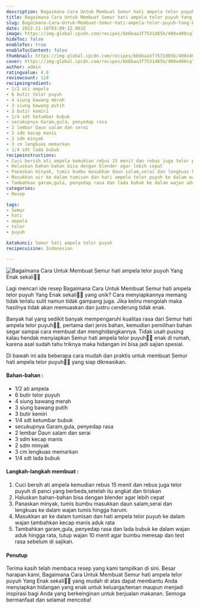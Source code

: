 ```yaml
---
description: Bagaimana Cara Untuk Membuat Semur hati ampela telor puyuh Yang Enak sekali"
title: Bagaimana Cara Untuk Membuat Semur hati ampela telor puyuh Yang Enak sekali
slug: Bagaimana-Cara-Untuk-Membuat-Semur-hati-ampela-telor-puyuh-Yang-Enak-sekali
date: 2022-11-18T03:09:12.063Z
image: https://img-global.cpcdn.com/recipes/bb6baa3f7531d85b/400x400cq70/photo.jpg
hideToc: false
enableToc: true
enableTocContent: false
thumbnail: https://img-global.cpcdn.com/recipes/bb6baa3f7531d85b/400x400cq70/photo.jpg
cover: https://img-global.cpcdn.com/recipes/bb6baa3f7531d85b/400x400cq70/photo.jpg
author: admin
ratingvalue: 4.8
reviewcount: 124
recipeingredient:
- 1/2 ati ampela
- 6 butir telor puyuh
- 4 siung bawang merah
- 3 siung bawang putih
- 3 butir kemiri
- 1/4 sdt ketumbar bubuk
- secukupnya Garam,gula, penyedap rasa
- 2 lembar Daun salam dan serai
- 3 sdm kecap manis
- 2 sdm minyak
- 3 cm lengkuas memarkan
- 1/4 sdt lada bubuk
recipeinstructions:
- Cuci bersih ati ampela kemudian rebus 15 menit dan rebus juga telor puyuh di panci yang berbeda,setelah itu angkat dan tiriskan
- Haluskan bahan-bahan bisa dengan blender agar lebih cepat
- Panaskan minyak, tumis bumbu masukkan daun salam,serai dan lengkuas ke dalam wajan tumis hingga harum.
- Masukkan air ke dalam tumisan dan hati ampela telor puyuh ke dalam wajan tambahkan kecap manis aduk rata
- Tambahkan garam,gula, penyedap rasa dan lada bubuk ke dalam wajan aduk hingga rata, tutup wajan 10 menit agar bumbu meresap dan test rasa sebelum di sajikan.
categories:
- Resep

tags:
- Semur
- hati
- ampela
- telor
- puyuh

katakunci: Semur hati ampela telor puyuh
recipecuisine: Indonesian

---
```


![Bagaimana Cara Untuk Membuat Semur hati ampela telor puyuh Yang Enak sekali👩‍🍳](https://img-global.cpcdn.com/recipes/bb6baa3f7531d85b/400x400cq70/photo.jpg)

Lagi mencari ide resep Bagaimana Cara Untuk Membuat Semur hati ampela telor puyuh Yang Enak sekali👩‍🍳 yang unik? Cara menyiapkannya memang tidak terlalu sulit namun tidak gampang juga. Jika keliru mengolah maka hasilnya tidak akan memuaskan dan justru cenderung tidak enak.

Banyak hal yang sedikit banyak mempengaruhi kualitas rasa dari Semur hati ampela telor puyuh👩‍🍳, pertama dari jenis bahan, kemudian pemilihan bahan segar sampai cara membuat dan menghidangkannya. Tidak usah pusing kalau hendak menyiapkan Semur hati ampela telor puyuh👩‍🍳 enak di rumah, karena asal sudah tahu triknya maka hidangan ini bisa jadi sajian spesial.

Di bawah ini ada beberapa cara mudah dan praktis untuk membuat Semur hati ampela telor puyuh👩‍🍳 yang siap dikreasikan.

<!--inarticleads1-->

#### Bahan-bahan :

- 1/2 ati ampela
- 6 butir telor puyuh
- 4 siung bawang merah
- 3 siung bawang putih
- 3 butir kemiri
- 1/4 sdt ketumbar bubuk
- secukupnya Garam,gula, penyedap rasa
- 2 lembar Daun salam dan serai
- 3 sdm kecap manis
- 2 sdm minyak
- 3 cm lengkuas memarkan
- 1/4 sdt lada bubuk

<!--inarticleads2-->

#### Langkah-langkah membuat :

1. Cuci bersih ati ampela kemudian rebus 15 menit dan rebus juga telor puyuh di panci yang berbeda,setelah itu angkat dan tiriskan
1. Haluskan bahan-bahan bisa dengan blender agar lebih cepat
1. Panaskan minyak, tumis bumbu masukkan daun salam,serai dan lengkuas ke dalam wajan tumis hingga harum.
1. Masukkan air ke dalam tumisan dan hati ampela telor puyuh ke dalam wajan tambahkan kecap manis aduk rata
1. Tambahkan garam,gula, penyedap rasa dan lada bubuk ke dalam wajan aduk hingga rata, tutup wajan 10 menit agar bumbu meresap dan test rasa sebelum di sajikan.

#### Penutup

Terima kasih telah membaca resep yang kami tampilkan di sini. Besar harapan kami, Bagaimana Cara Untuk Membuat Semur hati ampela telor puyuh Yang Enak sekali👩‍🍳 yang mudah di atas dapat membantu Anda menyiapkan hidangan yang enak untuk keluarga/teman maupun menjadi inspirasi bagi Anda yang berkeinginan untuk berjualan makanan. Semoga bermanfaat dan selamat mencoba!